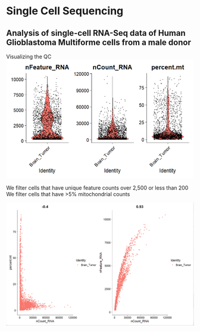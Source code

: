 # Single Cell Sequencing
## Analysis of single-cell RNA-Seq data of Human Glioblastoma Multiforme cells from a male donor

Visualizing the QC
![QC](https://github.com/mblinks/mblinks.github.io/blob/main/assets/vlnPlot.png)

We filter cells that have unique feature counts over 2,500 or less than 200 
We filter cells that have >5% mitochondrial counts

![QC](https://github.com/mblinks/mblinks.github.io/blob/main/assets/Feature_Scatter.png)
